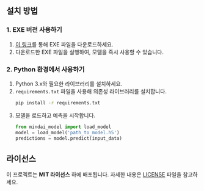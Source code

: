 ## 설치 방법

### 1. EXE 버전 사용하기
1. [이 링크](
https://drive.google.com/file/d/1m4PPUO05-N1fPiwVjnXsOXIncSqr7Xg6/view?usp=drive_link)를 통해 EXE 파일을 다운로드하세요.
2. 다운로드한 EXE 파일을 실행하여, 모델을 즉시 사용할 수 있습니다.

### 2. Python 환경에서 사용하기
1. Python 3.x와 필요한 라이브러리를 설치하세요.
2. `requirements.txt` 파일을 사용해 의존성 라이브러리를 설치합니다.
   ```bash
   pip install -r requirements.txt
   ```
3. 모델을 로드하고 예측을 시작합니다.
   ```python
   from mindai_model import load_model
   model = load_model('path_to_model.h5')
   predictions = model.predict(input_data)
   ```





## 라이선스

이 프로젝트는 **MIT 라이선스** 하에 배포됩니다. 자세한 내용은 [LICENSE](https://github.com/INSECT5386/MINDAI/blob/main/LICENCE) 파일을 참고하세요.
